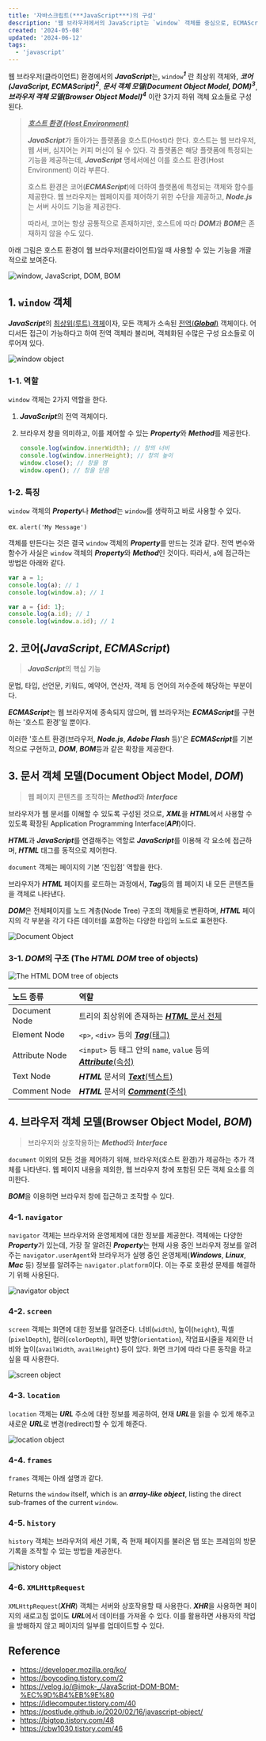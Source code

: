 ```yaml
---
title: '자바스크립트(***JavaScript***)의 구성'
description: '웹 브라우저에서의 JavaScript는 `window` 객체를 중심으로, ECMAScript(코어), DOM, BOM 세 가지 하위 요소로 구성되며, 각각 웹 페이지의 내용과 브라우저 기능을 제어한다.'
created: '2024-05-08'
updated: '2024-06-12'
tags:
  - 'javascript'
---
```


웹 브라우저(클라이언트) 환경에서의 ***JavaScript***는, `window`***<sup>1</sup>*** 란 최상위 객체와, ***코어(JavaScript, ECMAScript)<sup>2</sup>***, ***문서 객체 모델(Document Object Model, DOM)<sup>3</sup>***, ***브라우저 객체 모델(Browser Object Model)<sup>4</sup>*** 이란 3가지 하위 객체 요소들로 구성된다.

> <u>***호스트 환경 (Host Environment)***</u>
>
> ***JavaScript***가 돌아가는 플랫폼을 호스트(Host)라 한다. 호스트는 웹 브라우저, 웹 서버, 심지어는 커피 머신이 될 수 있다. 각 플랫폼은 해당 플랫폼에 특정되는 기능을 제공하는데, ***JavaScript*** 명세서에선 이를 호스트 환경(Host Environment) 이라 부른다.
>
> 호스트 환경은 코어(***ECMAScript***)에 더하여 플랫폼에 특정되는 객체와 함수를 제공한다. 웹 브라우저는 웹페이지를 제어하기 위한 수단을 제공하고, ***Node.js***는 서버 사이드 기능을 제공한다.
>
> 따라서, 코어는 항상 공통적으로 존재하지만, 호스트에 따라 ***DOM***과 ***BOM***은 존재하지 않을 수도 있다.

아래 그림은 호스트 환경이 웹 브라우저(클라이언트)일 때 사용할 수 있는 기능을 개괄적으로 보여준다.

![window, JavaScript, DOM, BOM](/public/images/languages/javascript/composition-of-javascript/1.png?raw=true)

## 1. `window` 객체

***JavaScript***의 <u>최상위(루트) 객체</u>이자, 모든 객체가 소속된 <u>전역(***Global***)</u> 객체이다. 어디서든 접근이 가능하다고 하여 전역 객체라 불리며, 객체화된 수많은 구성 요소들로 이루어져 있다.

![window object](/public/images/languages/javascript/composition-of-javascript/2.png?raw=true)

### 1-1. 역할

`window` 객체는 2가지 역할을 한다.

1. ***JavaScript***의 전역 객체이다.
1. 브라우저 창을 의미하고, 이를 제어할 수 있는 ***Property***와 ***Method***를 제공한다.

    ```javascript
    console.log(window.innerWidth); // 창의 너비
    console.log(window.innerHeight); // 창의 높이
    window.close(); // 창을 염
    window.open(); // 창을 닫음
    ```

### 1-2. 특징

`window` 객체의 ***Property***나 ***Method***는 `window`를 생략하고 바로 사용할 수 있다.

ex. `alert('My Message')`

객체를 만든다는 것은 결국 `window` 객체의 ***Property***를 만드는 것과 같다. 전역 변수와 함수가 사실은 `window` 객체의 ***Property***와 ***Method***인 것이다. 따라서, `a`에 접근하는 방법은 아래와 같다.

```JavaScript
var a = 1;
console.log(a); // 1
console.log(window.a); // 1
```

```javascript
var a = {id: 1};
console.log(a.id); // 1
console.log(window.a.id); // 1
```

## 2. 코어(***JavaScript***, ***ECMAScript***)

> ***JavaScript***의 핵심 기능

문법, 타입, 선언문, 키워드, 예약어, 연산자, 객체 등 언어의 저수준에 해당하는 부분이다.

***ECMAScript***는 웹 브라우저에 종속되지 않으며, 웹 브라우저는 ***ECMAScript***를 구현하는 '호스트 환경'일 뿐이다.

이러한 '호스트 환경(브라우저, ***Node.js***, ***Adobe Flash*** 등)'은 ***ECMAScript***를 기본적으로 구현하고, ***DOM***, ***BOM***등과 같은 확장을 제공한다.

## 3. 문서 객체 모델(Document Object Model, ***DOM***)

> 웹 페이지 콘텐츠를 조작하는 ***Method***와 ***Interface***

브라우저가 웹 문서를 이해할 수 있도록 구성된 것으로, ***XML***을 ***HTML***에서 사용할 수 있도록 확장된 Application Programming Interface(***API***)이다.

***HTML***과 ***JavaScript***를 연결해주는 역할로 ***JavaScript***를 이용해 각 요소에 접근하며, ***HTML*** 태그를 동적으로 제어한다.

`document` 객체는 페이지의 기본 ‘진입점’ 역할을 한다.

브라우저가 ***HTML*** 페이지를 로드하는 과정에서, ***Tag***등의 웹 페이지 내 모든 콘텐츠들을 객체로 나타낸다.

***DOM***은 전체페이지를 노드 계층(Node Tree) 구조의 객체들로 변환하며, ***HTML*** 페이지의 각 부분을 각기 다른 데이터를 포함하는 다양한 타입의 노드로 표현한다.

![Document Object](/public/images/languages/javascript/composition-of-javascript/3.png?raw=true)

### 3-1. ***DOM***의 구조 (The ***HTML*** ***DOM*** tree of objects)

![The HTML DOM tree of objects](/public/images/languages/javascript/composition-of-javascript/4.png?raw=true)

노드 종류 | 역할
:--- | :---
Document Node | 트리의 최상위에 존재하는 <u>***HTML*** 문서 전체</u>
Element Node | `<p>`, `<div>` 등의 <u>***Tag***(태그)</u>
Attribute Node | `<input>` 등 태그 안의 `name`, `value` 등의 <u>***Attribute***(속성)</u>
Text Node | ***HTML*** 문서의 <u>***Text***(텍스트)</u>
Comment Node | ***HTML*** 문서의 <u>***Comment***(주석)</u>

## 4. 브라우저 객체 모델(Browser Object Model, ***BOM***)

> 브라우저와 상호작용하는 ***Method***와 ***Interface***

`document` 이외의 모든 것을 제어하기 위해, 브라우저(호스트 환경)가 제공하는 추가 객체를 나타낸다. 웹 페이지 내용을 제외한, 웹 브라우저 창에 포함된 모든 객체 요소를 의미한다.

***BOM***을 이용하면 브라우저 창에 접근하고 조작할 수 있다.

### 4-1. `navigator`

`navigator` 객체는 브라우저와 운영체제에 대한 정보를 제공한다. 객체에는 다양한 ***Property***가 있는데, 가장 잘 알려진 ***Property***는 현재 사용 중인 브라우저 정보를 알려주는 `navigator.userAgent`와 브라우저가 실행 중인 운영체제(***Windows***, ***Linux***, ***Mac*** 등) 정보를 알려주는 `navigator.platform`이다. 이는 주로 호환성 문제를 해결하기 위해 사용된다.

![navigator object](/public/images/languages/javascript/composition-of-javascript/5.png?raw=true)

### 4-2. `screen`

`screen` 객체는 화면에 대한 정보를 알려준다. 너비(`width`), 높이(`height`), 픽셀(`pixelDepth`), 컬러(`colorDepth`), 화면 방향(`orientation`), 작업표시줄을 제외한 너비와 높이(`availWidth`, `availHeight`) 등이 있다. 화면 크기에 따라 다른 동작을 하고 싶을 때 사용한다.

![screen object](/public/images/languages/javascript/composition-of-javascript/6.png?raw=true)

### 4-3. `location`

`location` 객체는 ***URL*** 주소에 대한 정보를 제공하여, 현재 ***URL***을 읽을 수 있게 해주고 새로운 ***URL***로 변경(redirect)할 수 있게 해준다.

![location object](/public/images/languages/javascript/composition-of-javascript/7.png?raw=true)

### 4-4. `frames`

`frames` 객체는 아래 설명과 같다.

Returns the `window` itself, which is an ***array-like object***, listing the direct sub-frames of the current `window`.

### 4-5. `history`

`history` 객체는 브라우저의 세션 기록, 즉 현재 페이지를 불러온 탭 또는 프레임의 방문 기록을 조작할 수 있는 방법을 제공한다.

![history object](/public/images/languages/javascript/composition-of-javascript/8.png?raw=true)

### 4-6. `XMLHttpRequest`

`XMLHttpRequest`(***XHR***) 객체는 서버와 상호작용할 때 사용한다. ***XHR***을 사용하면 페이지의 새로고침 없이도 ***URL***에서 데이터를 가져올 수 있다. 이를 활용하면 사용자의 작업을 방해하지 않고 페이지의 일부를 업데이트할 수 있다.

## Reference

- <https://developer.mozilla.org/ko/>
- <https://boycoding.tistory.com/2>
- <https://velog.io/@imok-_/JavaScript-DOM-BOM-%EC%9D%B4%EB%9E%80>
- <https://idlecomputer.tistory.com/40>
- <https://postlude.github.io/2020/02/16/javascript-object/>
- <https://bigtop.tistory.com/48>
- <https://cbw1030.tistory.com/46>
